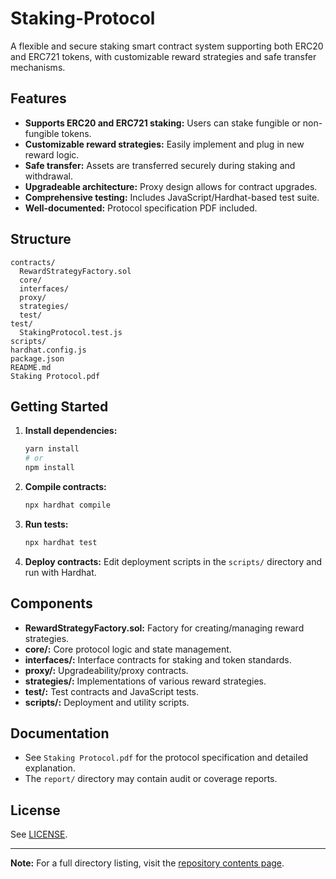 # Staking-Protocol

A flexible and secure staking smart contract system supporting both ERC20 and ERC721 tokens, with customizable reward strategies and safe transfer mechanisms.

## Features

- **Supports ERC20 and ERC721 staking:** Users can stake fungible or non-fungible tokens.
- **Customizable reward strategies:** Easily implement and plug in new reward logic.
- **Safe transfer:** Assets are transferred securely during staking and withdrawal.
- **Upgradeable architecture:** Proxy design allows for contract upgrades.
- **Comprehensive testing:** Includes JavaScript/Hardhat-based test suite.
- **Well-documented:** Protocol specification PDF included.

## Structure

```
contracts/
  RewardStrategyFactory.sol
  core/
  interfaces/
  proxy/
  strategies/
  test/
test/
  StakingProtocol.test.js
scripts/
hardhat.config.js
package.json
README.md
Staking Protocol.pdf
```

## Getting Started

1. **Install dependencies:**
   ```bash
   yarn install
   # or
   npm install
   ```

2. **Compile contracts:**
   ```bash
   npx hardhat compile
   ```

3. **Run tests:**
   ```bash
   npx hardhat test
   ```

4. **Deploy contracts:**
   Edit deployment scripts in the `scripts/` directory and run with Hardhat.

## Components

- **RewardStrategyFactory.sol:** Factory for creating/managing reward strategies.
- **core/:** Core protocol logic and state management.
- **interfaces/:** Interface contracts for staking and token standards.
- **proxy/:** Upgradeability/proxy contracts.
- **strategies/:** Implementations of various reward strategies.
- **test/:** Test contracts and JavaScript tests.
- **scripts/:** Deployment and utility scripts.

## Documentation

- See `Staking Protocol.pdf` for the protocol specification and detailed explanation.
- The `report/` directory may contain audit or coverage reports.

## License

See [LICENSE](./LICENSE).

---

**Note:** For a full directory listing, visit the [repository contents page](https://github.com/git-varun/Staking-Protocol/contents/).
